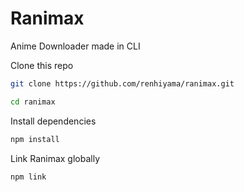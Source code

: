 # Ranimax

Anime Downloader made in CLI

Clone this repo

```bash
git clone https://github.com/renhiyama/ranimax.git

cd ranimax
```

Install dependencies

```bash
npm install
```

Link Ranimax globally

```bash
npm link
```